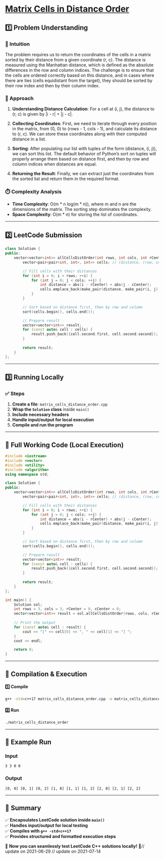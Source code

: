 # **[Matrix Cells in Distance Order](https://leetcode.com/problems/matrix-cells-in-distance-order/description/)**  

## **1️⃣ Problem Understanding**  
### **📌 Intuition**  
The problem requires us to return the coordinates of the cells in a matrix sorted by their distance from a given coordinate (r, c). The distance is measured using the Manhattan distance, which is defined as the absolute differences in the row and column indices. The challenge is to ensure that the cells are ordered correctly based on this distance, and in cases where there are ties (cells equidistant from the target), they should be sorted by their row index and then by their column index.

### **🚀 Approach**  
1. **Understanding Distance Calculation**: For a cell at (i, j), the distance to (r, c) is given by |i - r| + |j - c|.
  
2. **Collecting Coordinates**: First, we need to iterate through every position in the matrix, from (0, 0) to (rows - 1, cols - 1), and calculate its distance to (r, c). We can store these coordinates along with their computed distance in a list.

3. **Sorting**: After populating our list with tuples of the form (distance, (i, j)), we can sort this list. The default behavior of Python’s sort on tuples will properly arrange them based on distance first, and then by row and column indices when distances are equal.

4. **Returning the Result**: Finally, we can extract just the coordinates from the sorted list and return them in the required format.

### **⏱️ Complexity Analysis**  
- **Time Complexity**: O(m * n log(m * n)), where m and n are the dimensions of the matrix. The sorting step dominates the complexity.
- **Space Complexity**: O(m * n) for storing the list of coordinates.

---  

## **2️⃣ LeetCode Submission**  
```cpp
class Solution {
public:
    vector<vector<int>> allCellsDistOrder(int rows, int cols, int rCenter, int cCenter) {
        vector<pair<pair<int, int>, int>> cells; // (distance, (row, col))

        // Fill cells with their distances
        for (int i = 0; i < rows; ++i) {
            for (int j = 0; j < cols; ++j) {
                int distance = abs(i - rCenter) + abs(j - cCenter);
                cells.emplace_back(make_pair(distance, make_pair(i, j)));
            }
        }

        // Sort based on distance first, then by row and column
        sort(cells.begin(), cells.end());

        // Prepare result
        vector<vector<int>> result;
        for (const auto& cell : cells) {
            result.push_back({cell.second.first, cell.second.second});
        }
        
        return result;
    }
};
```  

---  

## **3️⃣ Running Locally**  
### **✅ Steps**  
1. **Create a file**: `matrix_cells_distance_order.cpp`  
2. **Wrap the `Solution` class** inside `main()`  
3. **Include necessary headers**  
4. **Handle input/output for local execution**  
5. **Compile and run the program**  

---  

## **📝 Full Working Code (Local Execution)**  
```cpp
#include <iostream>
#include <vector>
#include <utility>
#include <algorithm>
using namespace std;

class Solution {
public:
    vector<vector<int>> allCellsDistOrder(int rows, int cols, int rCenter, int cCenter) {
        vector<pair<pair<int, int>, int>> cells; // (distance, (row, col))

        // Fill cells with their distances
        for (int i = 0; i < rows; ++i) {
            for (int j = 0; j < cols; ++j) {
                int distance = abs(i - rCenter) + abs(j - cCenter);
                cells.emplace_back(make_pair(distance, make_pair(i, j)));
            }
        }

        // Sort based on distance first, then by row and column
        sort(cells.begin(), cells.end());

        // Prepare result
        vector<vector<int>> result;
        for (const auto& cell : cells) {
            result.push_back({cell.second.first, cell.second.second});
        }
        
        return result;
    }
};

int main() {
    Solution sol;
    int rows = 3, cols = 3, rCenter = 0, cCenter = 0;
    vector<vector<int>> result = sol.allCellsDistOrder(rows, cols, rCenter, cCenter);
    
    // Print the output
    for (const auto& cell : result) {
        cout << "[" << cell[0] << ", " << cell[1] << "] ";
    }
    cout << endl;

    return 0;
}
```  

---  

## **🔧 Compilation & Execution**  
#### **1️⃣ Compile**  
```bash
g++ -std=c++17 matrix_cells_distance_order.cpp -o matrix_cells_distance_order
```  

#### **2️⃣ Run**  
```bash
./matrix_cells_distance_order
```  

---  

## **🎯 Example Run**  
### **Input**  
```
3 3 0 0
```  
### **Output**  
```
[0, 0] [0, 1] [0, 2] [1, 0] [1, 1] [1, 2] [2, 0] [2, 1] [2, 2] 
```  

---  

## **📌 Summary**  
✅ **Encapsulates LeetCode solution inside `main()`**  
✅ **Handles input/output for local testing**  
✅ **Compiles with `g++ -std=c++17`**  
✅ **Provides structured and formatted execution steps**  

🚀 **Now you can seamlessly test LeetCode C++ solutions locally!** 🚀// update on 2021-06-29
// update on 2021-07-14
